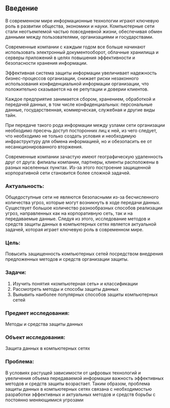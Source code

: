 ## Введение
В современном мире информационные технологии играют ключевую роль в развитии общества, экономики и науки. Компьютерные сети стали неотъемлемой частью повседневной жизни, обеспечивая обмен данными между пользователями, организациями и государствами. 

Современные компании с каждым годом все больше начинают использовать электронный документооборот, облачные хранилища и серверы приложений в целях повышения эффективности и безопасности хранения информации. 

Эффективная система защиты информации увеличивает надежность бизнес-процессов организации, снижает риски незаконного использования конфиденциальной информации организации, что положительно сказывается на ее репутации и доверии клиентов. 

Каждое предприятие занимается сбором, хранением, обработкой и передачей данных, в том числе конфиденциальных: персональные данные, государственная, коммерческая, служебная и другие виды тайн. 

При передаче такого рода информации между узлами сети организации необходимо пресечь доступ посторонних лиц к ней, из чего следует, что необходимо не только создать условия и необходимую инфраструктуру для обмена информацией, но и обезопасить ее от несанкционированного вторжения.

Современные компании зачастую имеют географическую удаленность друг от друга: филиалы компании, партнеры, клиенты расположены в разных населенных пунктах. Из-за этого построение защищенной корпоративной сети становится более сложной задачей.

### Актуальность:

Общедоступные сети не являются безопасными из-за бесчисленного количества угроз, которые могут возникнуть в ходе передачи данных. Существует большое количество разнообразных способов реализации угроз, направленных как на корпоративную сеть, так и на передаваемые данные. Следуя из этого, исследование методов и средств защиты данных в компьютерных сетях является актуальной задачей, которая играет ключевую роль в современном мире.

### Цель: 

Повысить защищенность компьютерных сетей посредством внедрения предложенных методов и средств организации защиты.

### Задачи:

1. Изучить понятия «компьютерная сеть» и классификации
2. Рассмотреть методы и способы защиты данных
3. Выяывить наиболее популярных способов защиты компьютерных сетей

### Предмет исследования:

Методы и средства защиты данных

### Объект исследования:

Защита данных в компьютерных сетях

### Проблема:

В условиях растущей зависимости от цифровых технологий и увеличения объема передаваемой информации важность эффективных методов и средств защиты возрастает. Таким образом, проблема защиты данных в компьютерных сетях связана с необходимостью разработки эффективных и актуальных методов и средств борьбы с постоянно меняющимися угрозами

